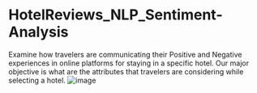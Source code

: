 # HotelReviews_NLP_Sentiment-Analysis
Examine how travelers are communicating their Positive and  Negative experiences in online platforms for staying in a specific hotel.  Our major objective is what are the attributes that travelers are  considering while selecting a hotel.
![image](https://user-images.githubusercontent.com/109403256/211183527-86a4ea33-cc59-47bb-a127-f5791c57bf47.png)

